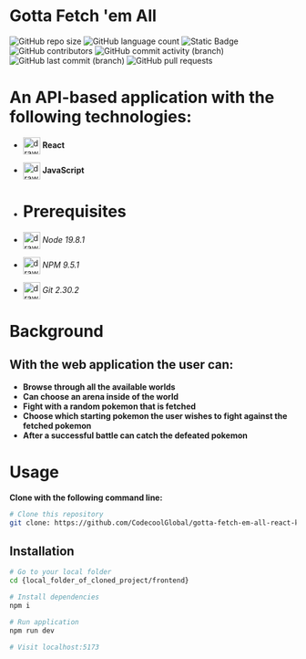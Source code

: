 # Gotta Fetch 'em All

![GitHub repo size](https://img.shields.io/github/repo-size/CodecoolGlobal/gotta-fetch-em-all-react-kri-nem)
![GitHub language count](https://img.shields.io/github/languages/count/CodecoolGlobal/gotta-fetch-em-all-react-kri-nem)
![Static Badge](https://img.shields.io/badge/total%20number%20of%20tracked%20files-22-blue)
![GitHub contributors](https://img.shields.io/github/contributors/CodecoolGlobal/gotta-fetch-em-all-react-kri-nem)
![GitHub commit activity (branch)](https://img.shields.io/github/commit-activity/t/CodecoolGlobal/gotta-fetch-em-all-react-kri-nem?label=total%20commits)
![GitHub last commit (branch)](https://img.shields.io/github/last-commit/CodecoolGlobal/gotta-fetch-em-all-react-kri-nem)
![GitHub pull requests](https://img.shields.io/github/issues-pr/CodecoolGlobal/gotta-fetch-em-all-react-kri-nem)


# An API-based application with the following technologies:

- <img src="https://raw.githubusercontent.com/yurijserrano/Github-Profile-Readme-Logos/042e36c55d4d757621dedc4f03108213fbb57ec4/frameworks/react.svg" alt="drawing" width="30" align="center"/> **React**
- <img src="https://raw.githubusercontent.com/yurijserrano/Github-Profile-Readme-Logos/042e36c55d4d757621dedc4f03108213fbb57ec4/programming%20languages/javascript.svg" alt="drawing" width="30" align="center"/> **JavaScript**

- # Prerequisites
- <img src="https://raw.githubusercontent.com/yurijserrano/Github-Profile-Readme-Logos/042e36c55d4d757621dedc4f03108213fbb57ec4/frameworks/nodejs.svg" alt="drawing" width="30" align="center"/> *Node 19.8.1*
- <img src="https://raw.githubusercontent.com/yurijserrano/Github-Profile-Readme-Logos/042e36c55d4d757621dedc4f03108213fbb57ec4/others/npm.svg" alt="drawing" width="30" align="center"/> *NPM 9.5.1*
- <img src="https://raw.githubusercontent.com/yurijserrano/Github-Profile-Readme-Logos/042e36c55d4d757621dedc4f03108213fbb57ec4/others/git.svg" alt="drawing" width="30" align="center"/> *Git 2.30.2*

# Background

## With the web application the user can:
- **Browse through all the available worlds**
- **Can choose an arena inside of the world**
- **Fight with a random pokemon that is fetched**
- **Choose which starting pokemon the user wishes to fight against the fetched pokemon**
- **After a successful battle can catch the defeated pokemon**

# Usage

**Clone with the following command line:**

```bash
# Clone this repository
git clone: https://github.com/CodecoolGlobal/gotta-fetch-em-all-react-kri-nem.git

```

## Installation 

```bash
# Go to your local folder
cd {local_folder_of_cloned_project/frontend}

# Install dependencies
npm i

# Run application
npm run dev

# Visit localhost:5173

```
